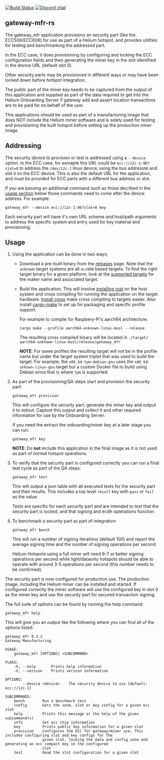 [![Build Status][actions-badge]][actions-url]
[![Discord chat][discord-badge]][discord-url]

[actions-badge]: https://github.com/helium/gateway-mfr-rs/actions/workflows/ci.yml/badge.svg
[actions-url]: https://github.com/helium/gateway-mfr-rs/actions/workflows/ci.yml
[discord-badge]: https://img.shields.io/discord/500028886025895936.svg?logo=discord&style=flat-square
[discord-url]: https://discord.gg/helium

## gateway-mfr-rs

The gateway_mfr application provisions an security part (like the ECC508/ECC608)
for use as part of a Helium hotspot, and provides utilities for testing and
benchmarking the addressed part.

In the ECC case, it does provisioning by configuring and locking the ECC
configuration fields and then generating the miner key in the slot identified in
the device URL (default slot 0).

Other security parts may be provisioned in different ways or may have been
locked down before hotspot integration.

The public part of the miner key needs to be captured from the output of this
application and supplied as part of the data required to get into the Helium
Onboarding Server if gateway add and assert location transactions are to be paid
for on behalf of the user.

This applications should be used as part of a manufacturing image that does NOT
include the Helium miner software and is solely used for testing and
provisioning the built hotspot before setting up the production miner image.

## Addressing

The security device to provision or test is addressed using a `--device` option.
In the ECC case, for exmaple this URL could be `ecc://i2c-1:96?slot=0` to
address the `/dev/i2c-1` linux device, using the bus address`96` and slot `0` on
the ECC device. This is also the default URL for the application, and must be
provided for ECC parts with a different bus address or slot.

If you are passing an additional command such as those decribed in the [usage section](#usage) below those commands need to come after the device address. For example:

```
gateway_mfr --device ecc://i2c-1:96?slot=0 key
```

Each security part will have it's own URL scheme and host/path arguments to
address the specific system and entry used for key material and provisioning.

## Usage

1. Using the application can be done in two ways;

   - Download a pre-built binary from the
     [releases](https://github.com/helium/gateway-mfr-rs/releases/latest) page.
     Note that the `unknown` target systems are all `ecc608` based targets. To
     find the right target binary for a given platform, look at the [supported
     targets](https://github.com/helium/gateway-rs#supported-targets) for the
     maker name and associated target.

   - Build the application. This will involve [installing
     rust](https://www.rust-lang.org/learn/get-started) on the host system and
     cross compiling for running the application on the target hardware.
     [Install cross](https://github.com/rust-embedded/cross) make cross
     compiling to targets easier. Also install
     [cargo-make](https://github.com/sagiegurari/cargo-make) to set up for
     packaging and specific profile support.

     For example to compile for Raspbery-Pi's aarch64 architecture:

     ```shell
     cargo make --profile aarch64-unknown-linux-musl --release
     ```

     The resulting cross compiled binary will be located in `./target/ aarch64-unknown-linux-musl/release/gateway_mfr`

     **NOTE**: For some profiles the resulting target will not be in the profile
     name but under the target system triplet that was used to build the target.
     For example, the `x86_64-tpm-debian-gnu` uses the `x86_64-unkown-linux-gnu`
     target but a custom Docker file to build using Debian since that is where
     `tpm` is supported.

2. As part of the provisioning/QA steps start and provision the security part:

   ```shell
   gateway_mfr provision
   ```

   This will configure the security part, generate the miner key and output it
   to stdout. Capture this output and collect it and other required information
   for use by the Onboarding Server.

   If you need the extract the onboarding/miner key at a later stage you can
   run:

   ```shell
   gateway_mfr key
   ```

   **NOTE**: Do **not** include this application in the final image as it is not
   used as part of normal hotspot operations.

3. To verify that the security part is configured correctly you can run a final
   test cycle as part of the QA steps:

   ```shell
   gateway_mfr test
   ```

   This will output a json table with all executed tests for the security part
   and their results. This includes a top level `result` key with `pass` or
   `fail` as the value.

   Tests are specific for each security part and are intended to test that the
   security part is locked, and that signing and ecdh opterations function

4. To benchmark a security part as part of integration:

   ```shell
   gateway_mfr bench
   ```

   This will run a number of signing iterations (default 100) and report the
   average signing time and the number of signing operations per second.

   Helium Hotspots using a full miner will need 6-7 or better signing operations
   per second while light/dataonly hotspots should be able to operate with
   around 3-5 operations per second (this number needs to be confirmed).

The security part is now configured for production use. The production image,
including the Helium miner can be installed and started. If configured correctly
the miner software will use the configured key in slot 0 as the miner key and
use the security part for secured transaction signing.

The full suite of options can be found by running the help command:

```shell
gateway_mfr help
```

This will give you an output like the following where you can find all of the options listed:

```
gateway_mfr 0.3.2
Gateway Manufacturing 

USAGE:
    gateway_mfr [OPTIONS] <SUBCOMMAND>

FLAGS:
    -h, --help       Prints help information
    -V, --version    Prints version information

OPTIONS:
        --device <device>    The security device to use [default: ecc://i2c-1]

SUBCOMMANDS:
    bench        Run a benchmark test
    config       Gets the zone, slot or key config for a given ecc slot
    help         Prints this message or the help of the given subcommand(s)
    info         Get ecc chip information
    key          Prints public key information for a given slot
    provision    Configures the ECC for gateway/miner use. This includes configuring slot and key configs for †he
                 given slot, locking the data and config zone and generating an ecc compact key in the configured
                 slot
    test         Read the slot configuration for a given slot
```
